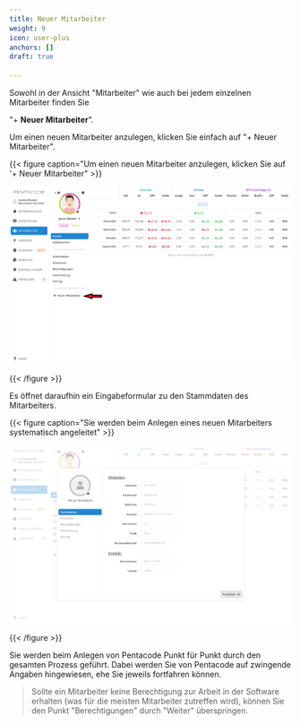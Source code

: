 ```yaml
---
title: Neuer Mitarbeiter
weight: 9
icon: user-plus
anchors: []
draft: true

---
```

Sowohl in der Ansicht "Mitarbeiter" wie auch bei jedem einzelnen Mitarbeiter finden Sie 

"+ **Neuer Mitarbeiter**".

Um einen neuen Mitarbeiter anzulegen, klicken Sie einfach auf "+ Neuer Mitarbeiter".

{{< figure caption="Um einen neuen Mitarbeiter anzulegen, klicken Sie auf '+ Neuer Mitarbeiter" >}}

![](/uploads/neuer-mitarbeiter1.png)

{{< /figure >}}

Es öffnet daraufhin ein Eingabeformular zu den Stammdaten des Mitarbeiters.

{{< figure caption="Sie werden beim Anlegen eines neuen Mitarbeiters systematisch angeleitet" >}}

![](/uploads/neuer-mitarbeiter2.png)

{{< /figure >}}

Sie werden beim Anlegen von Pentacode Punkt für Punkt durch den gesamten Prozess geführt. Dabei werden Sie von Pentacode auf zwingende Angaben hingewiesen, ehe Sie jeweils fortfahren können.

> Sollte ein Mitarbeiter keine Berechtigung zur Arbeit in der Software erhalten (was für die meisten Mitarbeiter zutreffen wird), können Sie den Punkt "Berechtigungen" durch "Weiter" überspringen.